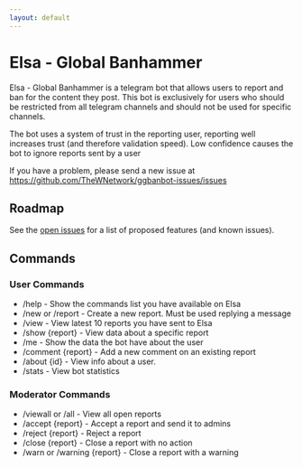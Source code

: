 ```yaml
---
layout: default
---
```


# Elsa - Global Banhammer

Elsa - Global Banhammer is a telegram bot that allows users to report and ban for the content they post.
This bot is exclusively for users who should be restricted from all telegram channels and should not be used for specific channels.

The bot uses a system of trust in the reporting user, reporting well increases trust (and therefore validation speed). Low confidence causes the bot to ignore reports sent by a user

If you have a problem, please send a new issue at https://github.com/TheWNetwork/ggbanbot-issues/issues

## Roadmap

See the [open issues](https://github.com/TheWNetwork/ggbanbot-issues/issues) for a list of proposed features (and known issues).

## Commands
### User Commands

- /help - Show the commands list you have available on Elsa
- /new or /report - Create a new report. Must be used replying a message
- /view - View latest 10 reports you have sent to Elsa
- /show {report} - View data about a specific report
- /me - Show the data the bot have about the user
- /comment {report} - Add a new comment on an existing report
- /about {id} - View info about a user.
- /stats - View bot statistics

### Moderator Commands

- /viewall or /all - View all open reports
- /accept {report} - Accept a report and send it to admins
- /reject {report} - Reject a report
- /close {report} - Close a report with no action
- /warn or /warning {report} - Close a report with a warning
